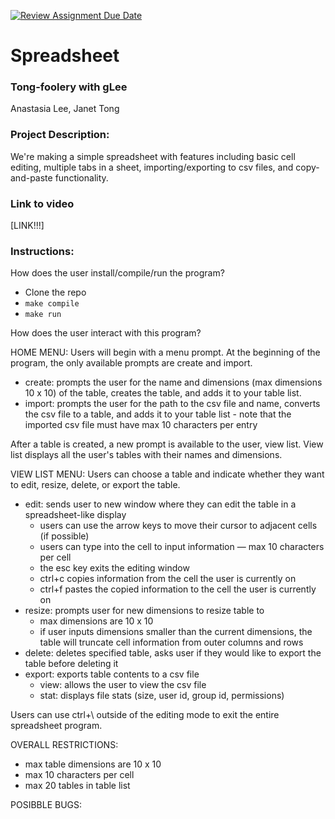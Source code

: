 [![Review Assignment Due Date](https://classroom.github.com/assets/deadline-readme-button-22041afd0340ce965d47ae6ef1cefeee28c7c493a6346c4f15d667ab976d596c.svg)](https://classroom.github.com/a/Vh67aNdh)
# Spreadsheet

### Tong-foolery with gLee

Anastasia Lee, Janet Tong
       
### Project Description:

We're making a simple spreadsheet with features including basic cell editing, multiple tabs in a sheet, importing/exporting to csv files, and copy-and-paste functionality.

### Link to video
[LINK!!!]
  
### Instructions:

How does the user install/compile/run the program?

- Clone the repo
- `make compile`
- `make run`

How does the user interact with this program?

HOME MENU: 
Users will begin with a menu prompt. At the beginning of the program, the only available prompts are create and import. 
- create: prompts the user for the name and dimensions (max dimensions 10 x 10) of the table, creates the table, and adds it to your table list. 
- import: prompts the user for the path to the csv file and name, converts the csv file to a table, and adds it to your table list - note that the imported csv file must have max 10 characters per entry

After a table is created, a new prompt is available to the user, view list. View list displays all the user's tables with their names and dimensions.

VIEW LIST MENU: Users can choose a table and indicate whether they want to edit, resize, delete, or export the table. 
- edit: sends user to new window where they can edit the table in a spreadsheet-like display
  - users can use the arrow keys to move their cursor to adjacent cells (if possible)
  - users can type into the cell to input information — max 10 characters per cell
  - the esc key exits the editing window
  - ctrl+c copies information from the cell the user is currently on
  - ctrl+f pastes the copied information to the cell the user is currently on
- resize: prompts user for new dimensions to resize table to 
  - max dimensions are 10 x 10
  - if user inputs dimensions smaller than the current dimensions, the table will truncate cell information from outer columns and rows 
- delete: deletes specified table, asks user if they would like to export the table before deleting it 
- export: exports table contents to a csv file
  - view: allows the user to view the csv file 
  - stat: displays file stats (size, user id, group id, permissions)

Users can use ctrl+\ outside of the editing mode to exit the entire spreadsheet program. 

OVERALL RESTRICTIONS: 
- max table dimensions are 10 x 10 
- max 10 characters per cell 
- max 20 tables in table list 

POSIBBLE BUGS: 
